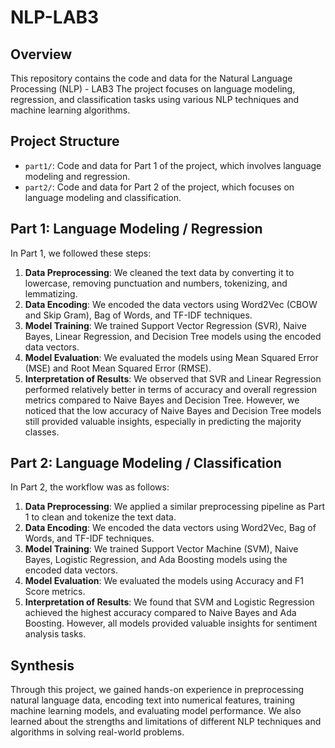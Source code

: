 # NLP-LAB3

## Overview

This repository contains the code and data for the Natural Language Processing (NLP) - LAB3 The project focuses on language modeling, regression, and classification tasks using various NLP techniques and machine learning algorithms.

## Project Structure

- `part1/`: Code and data for Part 1 of the project, which involves language modeling and regression.
- `part2/`: Code and data for Part 2 of the project, which focuses on language modeling and classification.

## Part 1: Language Modeling / Regression

In Part 1, we followed these steps:

1. **Data Preprocessing**: We cleaned the text data by converting it to lowercase, removing punctuation and numbers, tokenizing, and lemmatizing.
2. **Data Encoding**: We encoded the data vectors using Word2Vec (CBOW and Skip Gram), Bag of Words, and TF-IDF techniques.
3. **Model Training**: We trained Support Vector Regression (SVR), Naive Bayes, Linear Regression, and Decision Tree models using the encoded data vectors.
4. **Model Evaluation**: We evaluated the models using Mean Squared Error (MSE) and Root Mean Squared Error (RMSE).
5. **Interpretation of Results**: We observed that SVR and Linear Regression performed relatively better in terms of accuracy and overall regression metrics compared to Naive Bayes and Decision Tree. However, we noticed that the low accuracy of Naive Bayes and Decision Tree models still provided valuable insights, especially in predicting the majority classes.

## Part 2: Language Modeling / Classification

In Part 2, the workflow was as follows:

1. **Data Preprocessing**: We applied a similar preprocessing pipeline as Part 1 to clean and tokenize the text data.
2. **Data Encoding**: We encoded the data vectors using Word2Vec, Bag of Words, and TF-IDF techniques.
3. **Model Training**: We trained Support Vector Machine (SVM), Naive Bayes, Logistic Regression, and Ada Boosting models using the encoded data vectors.
4. **Model Evaluation**: We evaluated the models using Accuracy and F1 Score metrics.
5. **Interpretation of Results**: We found that SVM and Logistic Regression achieved the highest accuracy compared to Naive Bayes and Ada Boosting. However, all models provided valuable insights for sentiment analysis tasks.

## Synthesis

Through this project, we gained hands-on experience in preprocessing natural language data, encoding text into numerical features, training machine learning models, and evaluating model performance. We also learned about the strengths and limitations of different NLP techniques and algorithms in solving real-world problems.

